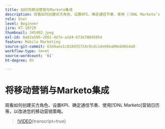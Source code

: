 ```yaml
---
title: 如何将移动营销与Marketo集成
description: 观看如何创建买方角色、设置KPI、确定通信节奏、使用 [!DNL Marketo’s] 营销日历等来改进您的移动营销策略。
role: User
level: Beginner
jira: KT-10729
thumbnail: 345402.jpeg
exl-id: 8e82a586-2001-4b7e-a2d4-073e78045854
feature: Mobile Marketing
source-git-commit: 63d4aea1c818d35724c0cdc14e69ea00eb06b4a0
workflow-type: tm+mt
source-wordcount: '61'
ht-degree: 0%

---
```


# 将移动营销与Marketo集成

观看如何创建买方角色、设置KPI、确定通信节奏、使用[!DNL Marketo]营销日历等，以改进您的移动营销策略。

>[!VIDEO](https://video.tv.adobe.com/v/3413409/?quality=12&learn=on&captions=chi_hans){transcript=true}
